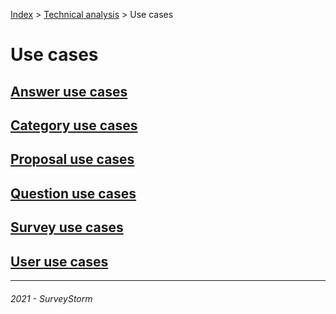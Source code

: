 [Index](../../../../README.md) > [Technical analysis](../README.md) > Use cases

# Use cases

## [Answer use cases](answer.md)

## [Category use cases](category.md)

## [Proposal use cases](proposal.md)

## [Question use cases](question.md)

## [Survey use cases](survey.md)

## [User use cases](user.md)

---
###### 2021 - SurveyStorm
